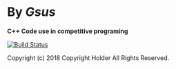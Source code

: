 
# By **_Gsus_**

**C++ Code use in competitive programing**

[![Build Status](http://3.15.210.105:8080/buildStatus/icon?job=Competitive+Programming+test)](http://3.15.210.105:8080/job/Competitive%20Programming%20test/)

Copyright (c) 2018 Copyright Holder All Rights Reserved.
